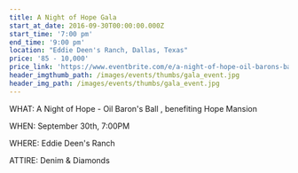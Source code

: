 ```yaml
---
title: A Night of Hope Gala
start_at_date: 2016-09-30T00:00:00.000Z
start_time: '7:00 pm'
end_time: '9:00 pm'
location: "Eddie Deen's Ranch, Dallas, Texas"
price: '85 - 10,000'
price_link: 'https://www.eventbrite.com/e/a-night-of-hope-oil-barons-ball-tickets-25997745958?ref=ebtnebtckt'
header_imgthumb_path: /images/events/thumbs/gala_event.jpg
header_img_path: /images/events/thumbs/gala_event.jpg
---
```



WHAT: A Night of Hope - Oil Baron's Ball , benefiting Hope Mansion

WHEN: September 30th, 7:00PM

WHERE: Eddie Deen's Ranch

ATTIRE: Denim & Diamonds